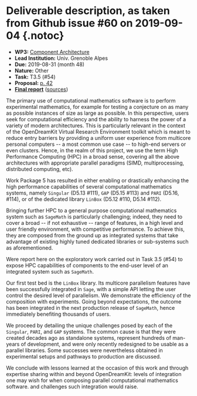 # Deliverable description, as taken from Github issue #60 on 2019-09-04 {.notoc}

- **WP3:** [Component Architecture](https://github.com/OpenDreamKit/OpenDreamKit/tree/master/WP3)
- **Lead Institution:** Univ. Grenoble Alpes
- **Due:** 2019-08-31 (month 48)
- **Nature:** Other
- **Task:** T3.5 (#54)
- **Proposal:** [p. 42](https://github.com/OpenDreamKit/OpenDreamKit/raw/master/Proposal/proposal-www.pdf)
- **[Final report](https://github.com/OpenDreamKit/OpenDreamKit/raw/master/WP3/D3.11/report-final.pdf)** ([sources](https://github.com/OpenDreamKit/OpenDreamKit/raw/master/WP3/D3.11/))

The primary use of computational mathematics software is to perform experimental mathematics, for example for testing a conjecture on as many as possible instances of size as large as possible. In this perspective, users seek for computational efficiency and the ability to harness the power of a variety of modern architectures. This is particularly relevant in the context of the OpenDreamKit Virtual Research Environment toolkit which is meant to reduce entry barriers by providing a uniform user experience from multicore personal computers -- a most common use case -- to high-end servers or even clusters. Hence, in the realm of this project, we use the term High Performance Computing (HPC) in a broad sense, covering all the above architectures with appropriate parallel paradigms (SIMD, multiprocessing, distributed computing, etc).

Work Package 5 has resulted in either enabling or drastically enhancing the high performance capabilities of several computational mathematics systems, namely `Singular` (D5.13 #111), `GAP` (D5.15 #113) and `PARI` (D5.16, #114), or of the dedicated library `LinBox` (D5.12 #110, D5.14 #112).

Bringing further HPC to a general purpose computational mathematics system such as `SageMath` is particularly challenging; indeed, they need to cover a broad -- if not exhaustive -- range of features, in a high level and user friendly environment, with competitive performance. To achieve this, they are composed from the ground up as integrated systems that take advantage of existing highly tuned dedicated libraries or sub-systems such as aforementioned.

Were report here on the exploratory work carried out in Task 3.5 (#54) to expose HPC capabilities of components to the end-user level of an integrated system such as `SageMath`.

Our first test bed is the `LinBox` library. Its multicore parallelism features have been successfully integrated in `Sage`, with a simple API letting the user control the desired level of parallelism. We demonstrate the efficiency of the composition with experiments. Going beyond expectations, the outcome has been integrated in the next production release of `SageMath`, hence immediately benefiting thousands of users.

We proceed by detailing the unique challenges posed by each of the `Singular`, `PARI`, and `GAP` systems. The common cause is that they were created decades ago as standalone systems, represent hundreds of man-years of development, and were only recently redesigned to be usable as a parallel libraries. Some successes were nevertheless obtained in experimental setups and pathways to production are discussed.

We conclude with lessons learned at the occasion of this work and through expertise sharing within and beyond OpenDreamKit: levels of integration one may wish for when composing parallel computational mathematics software. and challenges such integration would raise.
